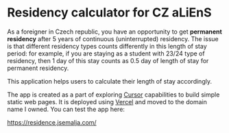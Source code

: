 # Residency calculator for CZ aLiEnS

As a foreigner in Czech republic, you have an opportunity to get **permanent residency** after 5 years of continuous (uninterrupted) residency. The issue is that different
residency types counts differently in this length of stay period: for example, if you are staying as a student with 23/24 type of residency, then 1 day of this stay counts as 0.5 day
of length of stay for permanent residency.

This application helps users to calculate their length of stay accordingly.

The app is created as a part of exploring [Cursor](https://www.cursor.com/) capabilities to build simple static web pages. It is deployed using [Vercel](https://vercel.com/) and moved to the domain name I owned. You can test the app here:

https://residence.jsemalja.com/